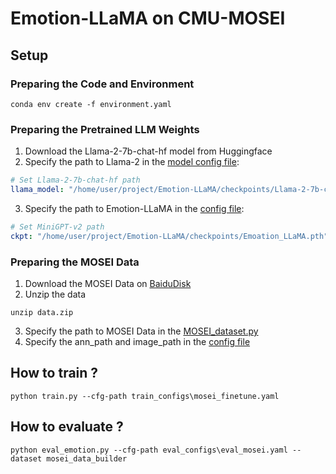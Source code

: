 # Emotion-LLaMA on CMU-MOSEI

## Setup

### Preparing the Code and Environment

```shell
conda env create -f environment.yaml
```

### Preparing the Pretrained LLM Weights

1. Download the Llama-2-7b-chat-hf model from Huggingface
2. Specify the path to Llama-2 in the [model config file](minigpt4/configs/models/minigpt_v2.yaml#L14):

```yaml
# Set Llama-2-7b-chat-hf path
llama_model: "/home/user/project/Emotion-LLaMA/checkpoints/Llama-2-7b-chat-hf"
```

3. Specify the path to Emotion-LLaMA in the [config file](train_configs\mosei_finetune.yaml#L9):

```yaml
# Set MiniGPT-v2 path
ckpt: "/home/user/project/Emotion-LLaMA/checkpoints/Emoation_LLaMA.pth"
```

### Preparing the MOSEI Data

1. Download the MOSEI Data on [BaiduDisk]()
2. Unzip the data
```shell
unzip data.zip
```
3. Specify the path to MOSEI Data in the [MOSEI_dataset.py](minigpt4\datasets\datasets\MOSEI_dataset.py#L61)
4. Specify the ann_path and image_path in the [config file](minigpt4\configs\datasets\mosei\mosei.yaml)

## How to train ? 

```shell
python train.py --cfg-path train_configs\mosei_finetune.yaml
```

## How to evaluate ?

```shell
python eval_emotion.py --cfg-path eval_configs\eval_mosei.yaml --dataset mosei_data_builder
```